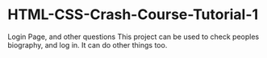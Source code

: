 # HTML-CSS-Crash-Course-Tutorial-1
Login Page, and other questions
This project can be used to check peoples biography, and log in. It can do other things too.

